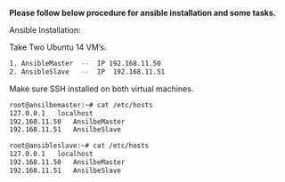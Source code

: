 
**Please follow below procedure for ansible installation and some tasks.**

Ansible Installation:

Take Two Ubuntu 14 VM’s.
```sh
1. AnsibleMaster  --  IP 192.168.11.50
2. AnsibleSlave   --  IP  192.168.11.51
```

Make sure SSH installed on both virtual machines.



```sh
root@ansilbemaster:~# cat /etc/hosts
127.0.0.1	localhost
192.168.11.50	AnsilbeMaster
192.168.11.51	AnsilbeSlave

root@ansibleslave:~# cat /etc/hosts
127.0.0.1	localhost
192.168.11.50   AnsilbeMaster
192.168.11.51   AnsilbeSlave
```
